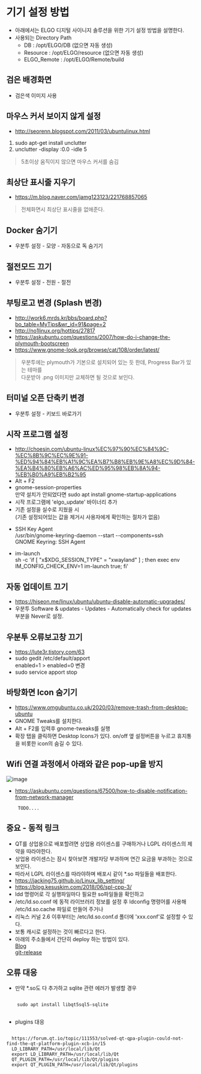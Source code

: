 # 기기 설정 방법
* 아래에서는 ELGO 디지털 사이니지 솔루션을 위한 기기 설정 방법을 설명한다.
* 사용되는 Directory Path
  - DB : /opt/ELGO/DB (없으면 자동 생성)
  - Resource : /opt/ELGO/resource (없으면 자동 생성)
  - ELGO_Remote : /opt/ELGO/Remote/build

## 검은 배경화면
  * 검은색 이미지 사용

## 마우스 커서 보이지 않게 설정
  * http://seorenn.blogspot.com/2011/03/ubuntulinux.html
  1. sudo apt-get install unclutter
  2. unclutter -display :0.0 -idle 5 <br>
   > 5초이상 움직이지 않으면 마우스 커서를 숨김

## 최상단 표시줄 지우기
  * https://m.blog.naver.com/jamg123123/221768857065 <br>
   > 전체화면시 최상단 표시줄을 없애준다.

## Docker 숨기기
  * 우분투 설정 - 모양 - 자동으로 독 숨기기

## 절전모드 끄기
  * 우분투 설정 - 전원 - 절전
  
## 부팅로고 변경 (Splash 변경)
  * http://work6.mrds.kr/bbs/board.php?bo_table=MyTips&wr_id=91&page=2
  * http://no1linux.org/hottips/27817 <br>
  * https://askubuntu.com/questions/2007/how-do-i-change-the-plymouth-bootscreen <br>
  * https://www.gnome-look.org/browse/cat/108/order/latest/ <br>
   > 우분투에는 plymouth가 기본으로 설치되어 있는 듯 한데, Progress Bar가 있는 테마를 <br>
   다운받아 .png 이미지만 교체하면 될 것으로 보인다.
   
## 터미널 오픈 단축키 변경
  * 우분투 설정 - 키보드 바로가기

## 시작 프로그램 설정
  * http://choesin.com/ubuntu-linux%EC%97%90%EC%84%9C-%EC%8B%9C%EC%9E%91-%ED%94%84%EB%A1%9C%EA%B7%B8%EB%9E%A8%EC%9D%84-%EA%B4%80%EB%A6%AC%ED%95%98%EB%8A%94-%EB%B0%A9%EB%B2%95
  * Alt + F2
  * gnome-session-properties
    <br>만약 설치가 안되었다면 sudo apt install gnome-startup-applications
  * 시작 프로그램에 'elgo_update' 바이너리 추가 <br>
  * 기존 설정을 실수로 지웠을 시 <br>
   (기존 설정되어있는 값을 제거시 사용자에게 확인하는 절차가 없음) <br>
   
   - SSH Key Agent <br>
   /usr/bin/gnome-keyring-daemon --start --components=ssh <br>
   GNOME Keyring: SSH Agent <br>

   - im-launch <br>
   sh -c 'if [ "x$XDG_SESSION_TYPE" = "xwayland" ] ; then exec env IM_CONFIG_CHECK_ENV=1 im-launch true; fi'

## 자동 업데이트 끄기
 * https://hiseon.me/linux/ubuntu/ubuntu-disable-automatic-upgrades/ <br>
 * 우분투 Software & updates - Updates - Automatically check for updates 부분을 Never로 설정.

## 우분투 오류보고창 끄기
 * https://lute3r.tistory.com/63
 * sudo gedit /etc/default/apport
   <br>enabled=1 > enabled=0 변경
 * sudo service apport stop

## 바탕화면 Icon 숨기기
 * https://www.omgubuntu.co.uk/2020/03/remove-trash-from-desktop-ubuntu
 * GNOME Tweaks를 설치한다.
 * Alt + F2를 입력후 gnome-tweaks를 실행
 * 확장 탭을 클릭하면 Desktop Icons가 있다. on/off 옆 설정버튼을 누르고 휴지통을 비롯한 icon의 숨길 수 있다.

## Wifi 연결 과정에서 아래와 같은 pop-up을 방지
![image](https://user-images.githubusercontent.com/30927066/120747099-6bf6a280-c53b-11eb-8e52-a2f82c7c26ca.png)
  
  * https://askubuntu.com/questions/67500/how-to-disable-notification-from-network-manager
  <code><pre>
      TODO....
  </code></pre>

## 중요 - 동적 링크
 * QT를 상업용으로 배포할려면 상업용 라이센스를 구매하거나 LGPL 라이센스의 제약을 따라야한다.
 * 상업용 라이센스는 잠시 찾아보면 개발자당 부과하며 연간 요금을 부과하는 것으로 보인다.
 * 따라서 LGPL 라이센스를 따라야하며 배포시 같이 *.so 파일들을 배포한다.
 * https://jacking75.github.io/Linux_lib_setting/
 * https://blog.kesuskim.com/2018/06/spl-cpp-3/
 * ldd 명령어로 각 실행파일마다 필요한 so파일들을 확인하고
 * /etc/ld.so.conf 에 동적 라이브러리 정보를 설정 후 ldconfig 명령어를 사용해 /etc/ld.so.cache 파일로 만들어 주거나
 * 리눅스 커널 2.6 이후부터는 /etc/ld.so.conf.d 폴더에 'xxx.conf'로 설정할 수 있다.
 * 보통  캐시로 설정하는 것이 빠르다고 한다.
 * 아래의 주소들에서 간단히 deploy 하는 방법이 있다. <br>
  [Blog](https://yonglimlee.tistory.com/entry/QT-linux-deploy-%EC%9A%B0%EB%B6%84%ED%88%AC%EC%97%90%EC%84%9C-%EB%B0%B0%ED%8F%AC%ED%95%98%EA%B8%B0-2004LTS-64bit) <br>
  [git-release](https://github.com/QuasarApp/CQtDeployer/wiki/Build-and-Install) <br>
 
## 오류 대응
  * 만약 *.so도 다 추가하고 sqlite 관련 에러가 발생할 경우
  <pre><code>
    sudo apt install libqt5sql5-sqlite
  </pre></code>
  * plugins 대응
  <pre><code>
  https://forum.qt.io/topic/111553/solved-qt-qpa-plugin-could-not-find-the-qt-platform-plugin-xcb-in/15
  LD_LIBRARY_PATH=/usr/local/lib/Qt
  export LD_LIBRARY_PATH=/usr/local/lib/Qt
  QT_PLUGIN_PATH=/usr/local/lib/Qt/plugins
  export QT_PLUGIN_PATH=/usr/local/lib/Qt/plugins
  </code></pre>
